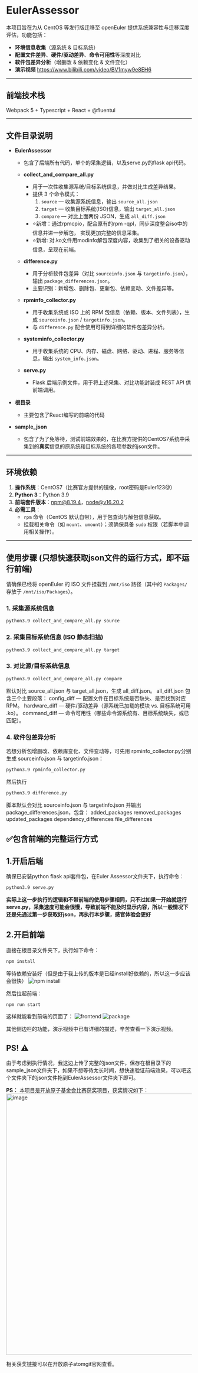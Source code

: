 # EulerAssessor

本项目旨在为从 CentOS 等发行版迁移至 openEuler 提供系统兼容性与迁移深度评估，功能包括：

- **环境信息收集**（源系统 & 目标系统）  
- **配置文件差异**、**硬件/驱动差异**、**命令可用性**等深度对比  
- **软件包差异分析**（增删改 & 依赖变化 & 文件变化）
- **演示视频** https://www.bilibili.com/video/BV1myw9e8EH6

---
## 前端技术栈

Webpack 5 + Typescript + React + @fluentui

---

## 文件目录说明

- **EulerAssessor**
  - 包含了后端所有代码，单个的采集逻辑，以及serve.py的flask api代码。

  - **collect_and_compare_all.py**  
    - 用于一次性收集源系统/目标系统信息，并做对比生成差异结果。  
    - 提供 3 个命令模式：  
      1. `source` — 收集源系统信息，输出 `source_all.json`  
      2. `target` — 收集目标系统(ISO)信息，输出 `target_all.json`  
      3. `compare` — 对比上面两份 JSON，生成 `all_diff.json`
    - ⭐️新增：通过rpmcpio，配合原有的rpm -qpl，同步深度整合iso中的信息并进一步解包，
    实现更加完整的信息采集。
    - ⭐️新增: 对.ko文件用modinfo解包深度内容，收集到了相关的设备驱动信息，呈现在前端。
  - **difference.py**  
    - 用于分析软件包差异（对比 `sourceinfo.json` 与 `targetinfo.json`），输出 `package_differences.json`。  
    - 主要识别：新增包、删除包、更新包、依赖变动、文件差异等。

  - **rpminfo_collector.py**  
    - 用于收集系统或 ISO 上的 RPM 包信息（依赖、版本、文件列表），生成 `sourceinfo.json` / `targetinfo.json`。  
    - 与 `difference.py` 配合使用可得到详细的软件包差异分析。

  - **systeminfo_collector.py**  
    - 用于收集系统的 CPU、内存、磁盘、网络、驱动、进程、服务等信息，输出 `system_info.json`。

  - **serve.py**  
    - Flask 后端示例文件，用于将上述采集、对比功能封装成 REST API 供前端调用。

- **根目录**
  - 主要包含了React编写的前端的代码

- **sample_json**
  - 包含了为了免等待，测试前端效果的，在比赛方提供的CentOS7系统中采集到的**真实**信息的原系统和目标系统的各项参数的json文件。
---

## 环境依赖

1. **操作系统**：CentOS7（比赛官方提供的镜像，root密码是Euler123@）  
2. **Python 3**：Python 3.9
3. **前端套件版本**：npm@8.19.4，node@v16.20.2
3. **必需工具**：  
   - `rpm` 命令（CentOS 默认自带），用于包查询与解包信息获取。  
   - 挂载相关命令（如 `mount`、`umount`）；须确保具备 `sudo` 权限（若脚本中调用相关操作）。  

---

## 使用步骤 (只想快速获取json文件的运行方式，即不运行前端)

请确保已经将 openEuler 的 ISO 文件挂载到 `/mnt/iso` 路径（其中的 `Packages/` 存放于 `/mnt/iso/Packages`）。

### 1. 采集源系统信息

```bash
python3.9 collect_and_compare_all.py source
```
### 2. 采集目标系统信息 (ISO 静态扫描)
```bash
python3.9 collect_and_compare_all.py target
```
### 3. 对比源/目标系统信息
```bash
python3.9 collect_and_compare_all.py compare
```
默认对比 source_all.json 与 target_all.json，生成 all_diff.json。
all_diff.json 包含三个主要段落：
config_diff — 配置文件在目标系统是否缺失、是否找到对应 RPM。
hardware_diff — 硬件/驱动差异（源系统已加载的模块 vs. 目标系统可用 .ko）。
command_diff — 命令可用性（哪些命令源系统有、目标系统缺失，或已匹配）。

### 4. 软件包差异分析
若想分析包增删改、依赖库变化、文件变动等，可先用 rpminfo_collector.py分别生成 sourceinfo.json 与 targetinfo.json：
```bash
python3.9 rpminfo_collector.py
```
然后执行
```bash
python3.9 difference.py
```
脚本默认会对比 sourceinfo.json 与 targetinfo.json 并输出 package_differences.json，包含：
added_packages
removed_packages
updated_packages
dependency_differences
file_differences

## ✅包含前端的完整运行方式

## 1.开启后端
确保已安装python flask api套件包，在Euler Assessor文件夹下，执行命令：
```bash
python3.9 serve.py
```
**实际上这一步执行的逻辑和不带前端的使用步骤相同，只不过如果一开始就运行serve.py，采集速度可能会很慢，导致前端不能及时显示内容，所以一般情况下还是先通过第一步获取好json，再执行本步骤，感官体验会更好**

## 2.开启前端
直接在根目录文件夹下，执行如下命令：
```bash
npm install
```
等待依赖安装好（但是由于我上传的版本是已经install好依赖的，所以这一步应该会很快）
![npm install](image.png)

然后拉起前端：
```bash
npm run start
```

这样就能看到前端的页面了：
![frontend](image-1.png)
![package](image-2.png)

其他侧边栏的功能，演示视频中已有详细的描述，辛苦查看一下演示视频。
## PS! ⚠️
由于考虑到执行情况，我这边上传了完整的json文件，保存在根目录下的sample_json文件夹下，如果不想等待太长时间，想快速验证前端效果，可以吧这个文件夹下的json文件拖到EulerAssessor文件夹下即可。

**PS：** 本项目是开放原子基金会比赛获奖项目，获奖情况如下：
<img width="999" height="707" alt="image" src="https://github.com/user-attachments/assets/380ceb12-3f94-466d-b9f1-ed3a70c9216c" />

相关获奖链接可以在开放原子atomgit官网查看。
